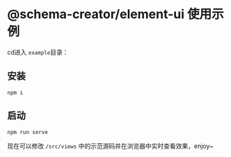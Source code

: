 # @schema-creator/element-ui 使用示例

cd进入 ```example```目录：

## 安装

```shell
npm i

```

## 启动
```shell
npm run serve
```

现在可以修改 ``` /src/views ``` 中的示范源码并在浏览器中实时查看效果，enjoy~



